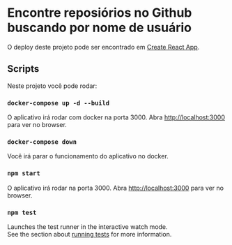 # Encontre reposiórios no Github buscando por nome de usuário

O deploy deste projeto pode ser encontrado em [Create React App](https://github.com/facebook/create-react-app).

## Scripts

Neste projeto você pode rodar:

### `docker-compose up -d --build`

O aplicativo irá rodar com docker na porta 3000.
Abra [http://localhost:3000](http://localhost:3000) para ver no browser.

### `docker-compose down`

Você irá parar o funcionamento do aplicativo no docker.

### `npm start`

O aplicativo irá rodar na porta 3000.
Abra [http://localhost:3000](http://localhost:3000) para ver no browser.

### `npm test`

Launches the test runner in the interactive watch mode.\
See the section about [running tests](https://facebook.github.io/create-react-app/docs/running-tests) for more information.
